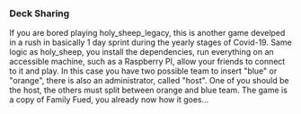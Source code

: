 ### Deck Sharing

If you are bored playing holy_sheep_legacy, this is another game develped in a rush in basically 1 day sprint during the yearly stages of Covid-19.
Same logic as holy_sheep, you install the dependencies, run everything on an accessible machine, such as a Raspberry PI, allow your friends to connect to it and play.
In this case you have two possible team to insert "blue" or "orange", there is also an administrator, called "host".
One of you should be the host, the others must split between orange and blue team. The game is a copy of Family Fued, you already now how it goes...
